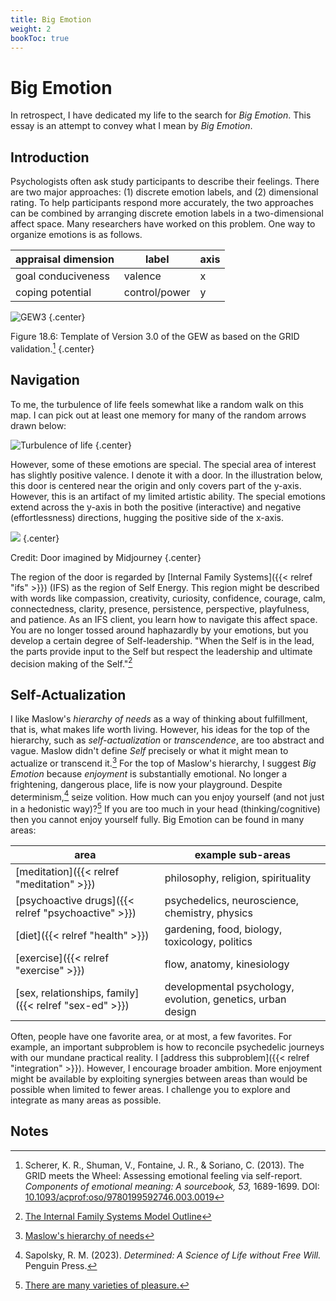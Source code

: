 ```yaml
---
title: Big Emotion
weight: 2
bookToc: true
---
```


# Big Emotion

In retrospect, I have dedicated my life to the search for *Big Emotion*.
This essay is an attempt to convey what I mean by *Big Emotion*.

## Introduction

Psychologists often ask study participants to describe their feelings.
There are two major approaches: (1) discrete emotion labels, and (2) dimensional rating.
To help participants respond more accurately, the two approaches can be combined by arranging discrete emotion labels in a two-dimensional affect space.
Many researchers have worked on this problem.
One way to organize emotions is as follows.

| appraisal dimension | label | axis |
| --------------------|-------|------|
| goal conduciveness | valence | x |
| coping potential | control/power | y |

![GEW3](gew3.webp)
{.center}

Figure 18.6: Template of Version 3.0 of the GEW as based on the GRID validation.[^scherer2013]
{.center}

## Navigation

To me, the turbulence of life feels somewhat like a random walk on this map.
I can pick out at least one memory for many of the random arrows drawn below:

![Turbulence of life](random.webp)
{.center}

However, some of these emotions are special.
The special area of interest has slightly positive valence.
I denote it with a door.
In the illustration below, this door is centered near the origin and only covers part of the y-axis.
However, this is an artifact of my limited artistic ability.
The special emotions extend across the y-axis in both the positive (interactive) and negative (effortlessness) directions, hugging the positive side of the x-axis.

![](door.webp)
{.center}

Credit: Door imagined by Midjourney
{.center}

The region of the door is regarded by [Internal Family Systems]({{< relref "ifs" >}}) (IFS) as the region of Self Energy.
This region might be described with words like compassion, creativity, curiosity, confidence, courage, calm, connectedness, clarity, presence, persistence, perspective, playfulness, and patience.
As an IFS client, you learn how to navigate this affect space.
You are no longer tossed around haphazardly by your emotions, but you develop a certain degree of Self-leadership.
"When the Self is in the lead, the parts provide input to the Self but respect the leadership and ultimate decision making of the Self."[^ifs-model]

## Self-Actualization

I like Maslow's *hierarchy of needs* as a way of thinking about fulfillment, that is, what makes life worth living.
However, his ideas for the top of the hierarchy, such as *self-actualization* or *transcendence*, are too abstract and vague.
Maslow didn't define *Self* precisely or what it might mean to actualize or transcend it.[^maslow]
For the top of Maslow's hierarchy, I suggest *Big Emotion* because *enjoyment* is substantially emotional.
No longer a frightening, dangerous place, life is now your playground.
Despite determinism,[^sapolsky2023] seize volition.
How much can you enjoy yourself (and not just in a hedonistic way)?[^pleasure]
If you are too much in your head (thinking/cognitive) then you cannot enjoy yourself fully.
Big Emotion can be found in many areas:

| area | example sub-areas |
| ---- | ----------------- |
| [meditation]({{< relref "meditation" >}}) | philosophy, religion, spirituality |
| [psychoactive drugs]({{< relref "psychoactive" >}}) | psychedelics, neuroscience, chemistry, physics |
| [diet]({{< relref "health" >}}) | gardening, food, biology, toxicology, politics |
| [exercise]({{< relref "exercise" >}}) | flow, anatomy, kinesiology |
| [sex, relationships, family]({{< relref "sex-ed" >}}) | developmental psychology, evolution, genetics, urban design |

Often, people have one favorite area, or at most, a few favorites.
For example, an important subproblem is how to reconcile psychedelic journeys with our mundane practical reality.
I [address this subproblem]({{< relref "integration" >}}).
However, I encourage broader ambition.
More enjoyment might be available by exploiting synergies between areas than would be possible when limited to fewer areas.
I challenge you to explore and integrate as many areas as possible.

## Notes

[^scherer2013]: Scherer, K. R., Shuman, V., Fontaine, J. R., & Soriano, C. (2013). The GRID meets the Wheel: Assessing emotional feeling via self-report. *Components of emotional meaning: A sourcebook, 53,* 1689-1699. DOI: [10.1093/acprof:oso/9780199592746.003.0019](https://doi.org/10.1093/acprof:oso/9780199592746.003.0019)

[^ifs-model]: [The Internal Family Systems Model Outline](https://ifs-institute.com/resources/articles/internal-family-systems-model-outline)

[^maslow]: [Maslow's hierarchy of needs](https://en.wikipedia.org/wiki/Maslow%27s_hierarchy_of_needs)

[^pleasure]: [There are many varieties of pleasure.](https://en.wikipedia.org/wiki/Pleasure)

[^sapolsky2023]: Sapolsky, R. M. (2023). *Determined: A Science of Life without Free Will.* Penguin Press.
